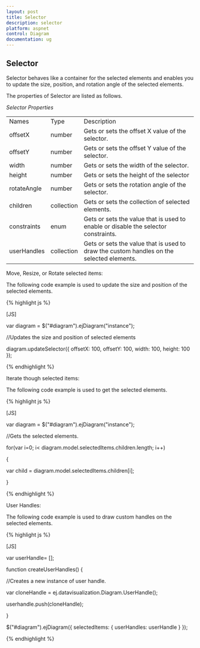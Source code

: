 ```yaml
---
layout: post
title: Selector
description: selector
platform: aspnet
control: Diagram
documentation: ug
---
```


## Selector

Selector behaves like a container for the selected elements and enables you to update the size, position, and rotation angle of the selected elements.

The properties of Selector are listed as follows.

_Selector Properties_

<table>
<tr>
<td>
Names</td><td>
Type </td><td>
Description</td></tr>
<tr>
<td>
offsetX</td><td>
number</td><td>
Gets or sets the offset X value of the selector.</td></tr>
<tr>
<td>
offsetY</td><td>
number</td><td>
Gets or sets the offset Y value of the selector.</td></tr>
<tr>
<td>
width</td><td>
number</td><td>
Gets or sets the width of the selector.</td></tr>
<tr>
<td>
height</td><td>
number</td><td>
Gets or sets the height of the selector</td></tr>
<tr>
<td>
rotateAngle</td><td>
number</td><td>
Gets or sets the rotation angle of the selector.</td></tr>
<tr>
<td>
children</td><td>
collection</td><td>
Gets or sets the collection of selected elements.</td></tr>
<tr>
<td>
constraints</td><td>
enum</td><td>
Gets or sets the value that is used to enable or disable the selector constraints.</td></tr>
<tr>
<td>
userHandles</td><td>
collection</td><td>
Gets or sets the value that is used to draw the custom handles on the selected elements.</td></tr>
</table>
Move, Resize, or Rotate selected items:

The following code example is used to update the size and position of the selected elements.

{% highlight js %}

[JS]



var diagram = $("#diagram").ejDiagram("instance");

//Updates the size and position of selected elements

diagram.updateSelector({ offsetX: 100, offsetY: 100, width: 100, height: 100 });





{% endhighlight %}

Iterate though selected items:

The following code example is used to get the selected elements.

{% highlight js %}

[JS]



var diagram = $("#diagram").ejDiagram("instance");

//Gets the selected elements.

for(var i=0; i< diagram.model.selectedItems.children.length; i++)

{

   var child = diagram.model.selectedItems.children[i];

}



{% endhighlight %}

User Handles:

The following code example is used to draw custom handles on the selected elements.

{% highlight js %}

[JS]

var userHandle= [];

function createUserHandles() {

  //Creates a new instance of user handle.

  var cloneHandle = ej.datavisualization.Diagram.UserHandle();

  userhandle.push(cloneHandle);

}

$("#diagram").ejDiagram({ selectedItems: { userHandles: userHandle } });



{% endhighlight %}




